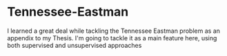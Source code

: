 # Tennessee-Eastman

I learned a great deal while tackling the Tennessee Eastman problem as an appendix to my Thesis. 
I'm going to tackle it as a main feature here, using both supervised and unsupervised approaches
